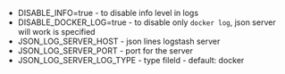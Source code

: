 

- DISABLE_INFO=true - to disable info level in logs
- DISABLE_DOCKER_LOG=true - to disable only `docker log`, json server will work is specified
- JSON_LOG_SERVER_HOST - json lines logstash server
- JSON_LOG_SERVER_PORT - port for the server
- JSON_LOG_SERVER_LOG_TYPE - type fileld - default: docker
